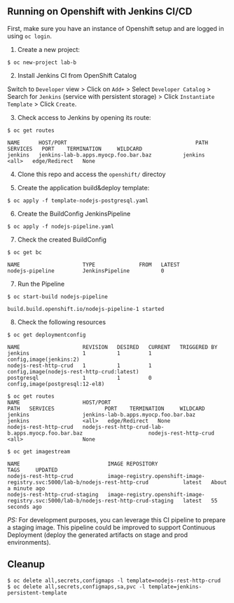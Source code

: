 ## Running on Openshift with Jenkins CI/CD

First, make sure you have an instance of Openshift setup and are logged in using `oc login`.

1. Create a new project:

```
$ oc new-project lab-b
```

2. Install Jenkins CI from OpenShift Catalog

Switch to `Developer` view > Click on `Add+` > Select `Developer Catalog` > Search for `Jenkins` (service with persistent storage) > Click `Instantiate Template` > Click `Create`.

3. Check access to Jenkins by opening its route:

```
$ oc get routes

NAME      HOST/PORT                                         PATH   SERVICES   PORT    TERMINATION     WILDCARD
jenkins   jenkins-lab-b.apps.myocp.foo.bar.baz          jenkins    <all>   edge/Redirect   None
```

4. Clone this repo and access the `openshift/` directoy


5. Create the application build&deploy template:


```
$ oc apply -f template-nodejs-postgresql.yaml
```

6. Create the BuildConfig JenkinsPipeline

```
$ oc apply -f nodejs-pipeline.yaml
```

7. Check the created BuildConfig

```
$ oc get bc

NAME                    TYPE              FROM   LATEST
nodejs-pipeline         JenkinsPipeline          0
``` 

7. Run the Pipeline

```
$ oc start-build nodejs-pipeline

build.build.openshift.io/nodejs-pipeline-1 started
```

8. Check the following resources

```
$ oc get deploymentconfig

NAME                    REVISION   DESIRED   CURRENT   TRIGGERED BY
jenkins                 1          1         1         config,image(jenkins:2)
nodejs-rest-http-crud   1          1         1         config,image(nodejs-rest-http-crud:latest)
postgresql              1          1         0         config,image(postgresql:12-el8)

$ oc get routes
NAME                    HOST/PORT                                                       PATH   SERVICES                PORT    TERMINATION     WILDCARD
jenkins                 jenkins-lab-b.apps.myocp.foo.bar.baz                                   jenkins                 <all>   edge/Redirect   None
nodejs-rest-http-crud   nodejs-rest-http-crud-lab-b.apps.myocp.foo.bar.baz                     nodejs-rest-http-crud   <all>                   None

$ oc get imagestream

NAME                            IMAGE REPOSITORY                                                                       TAGS     UPDATED
nodejs-rest-http-crud           image-registry.openshift-image-registry.svc:5000/lab-b/nodejs-rest-http-crud           latest   About a minute ago
nodejs-rest-http-crud-staging   image-registry.openshift-image-registry.svc:5000/lab-b/nodejs-rest-http-crud-staging   latest   55 seconds ago
```

*PS:* For development purposes, you can leverage this CI pipeline to prepare a staging image. This pipeline could be improved to support Continuous Deployment (deploy the generated artifacts on stage and prod environments). 

## Cleanup

```
$ oc delete all,secrets,configmaps -l template=nodejs-rest-http-crud
$ oc delete all,secrets,configmaps,sa,pvc -l template=jenkins-persistent-template
```
